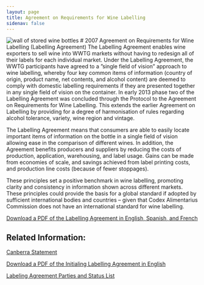 ```yaml
---
layout: page
title: Agreement on Requirements for Wine Labelling
sidenav: false
---
```

<img src="{{site.baseurl}}/assets/uploads/wine-bottles-storage.jpg" alt="wall of stored wine bottles">
# 2007 Agreement on Requirements for Wine Labelling (Labelling Agreement)
The Labelling Agreement enables wine exporters to sell wine into WWTG markets without having to redesign all of their labels for each individual market. Under the Labelling Agreement, the WWTG participants have agreed to a ”single field of vision” approach to wine labelling, whereby four key common items of information (country of origin, product name, net contents, and alcohol content)  are deemed to comply with domestic labelling requirements if they are presented together in any single field of vision on the container.  In early 2013 phase two of the Labelling Agreement was concluded through the Protocol to the Agreement on Requirements for Wine Labelling. This extends the earlier Agreement on Labelling by providing for a degree of harmonisation of rules regarding alcohol tolerance, variety, wine region and vintage.

The Labelling Agreement means that consumers are able to easily locate important items of information on the bottle in a single field of vision allowing ease in the comparison of different wines.   In addition, the Agreement benefits producers and suppliers by reducing the costs of production, application, warehousing, and label usage. Gains can be made from economies of scale, and savings achieved from label printing costs, and production line costs (because of fewer stoppages). 

These principles set a positive benchmark in wine labelling, promoting clarity and consistency in information shown across different markets. These principles could provide the basis for a global standard if adopted by sufficient international bodies and countries – given that Codex Alimentarius Commission does not have an international standard for wine labelling.

<a class="usa-button" href="{{site.baseurl}}/assets/uploads/labelling-agreement.pdf">Download a PDF of the Labelling Agreement in English, Spanish, and French</a>

## Related Information:

<a class="usa-button" href="{{site.baseurl}}/canberra-statement/">Canberra Statement</a>

<a class="usa-button" href="{{site.baseurl}}/assets/uploads/initialing-labelling-agreement.pdf">Download a PDF of the Initialing Labelling Agreement in English</a>

<a class="usa-button" href="https://www.state.gov/wine-labeling-agreement">Labeling Agreement Parties and Status List</a>
